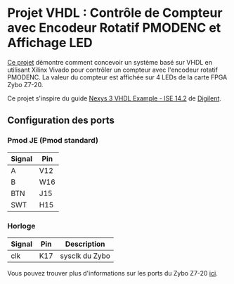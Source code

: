 # Projet VHDL : Contrôle de Compteur avec Encodeur Rotatif PMODENC et Affichage LED

[Ce projet](https://github.com/TER-Zybo/VHDL_PmodENC) démontre comment concevoir un système basé sur VHDL en utilisant Xilinx Vivado pour contrôler un compteur avec l'encodeur rotatif PMODENC. La valeur du compteur est affichée sur 4 LEDs de la carte FPGA Zybo Z7-20.

Ce projet s'inspire du guide [Nexys 3 VHDL Example - ISE 14.2](https://digilent.com/reference/_media/reference/pmod/pmodenc/pmodenc_ise_demo_14-2.zip) de [Digilent](https://digilent.com/reference/pmod/pmodenc/start).

## Configuration des ports

### Pmod JE (Pmod standard)

| Signal | Pin |
|--------|-----|
| A      | V12 |
| B      | W16 |
| BTN    | J15 |
| SWT    | H15 |

### Horloge

| Signal | Pin | Description    |
|--------|-----|----------------|
| clk    | K17 | sysclk du Zybo |

Vous pouvez trouver plus d'informations sur les ports du Zybo Z7-20 [ici](https://github.com/Digilent/digilent-xdc/blob/master/Zybo-Z7-Master.xdc).